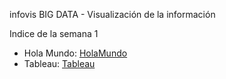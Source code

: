 infovis
BIG DATA - Visualización de la información

Indice de la semana 1

* Hola Mundo: [HolaMundo](https://laurita911.github.io/infovis/s1/holamundo.html)
* Tableau: [Tableau](https://laurita911.github.io/infovis/s1/tableau.html)

